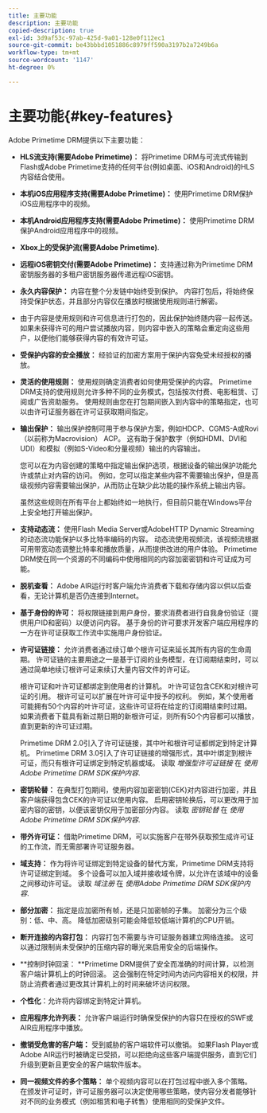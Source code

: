 ```yaml
---
title: 主要功能
description: 主要功能
copied-description: true
exl-id: 3d9af53c-97ab-425d-9a01-128e0f112ec1
source-git-commit: be43bbbd1051886c8979ff590a3197b2a7249b6a
workflow-type: tm+mt
source-wordcount: '1147'
ht-degree: 0%

---
```


# 主要功能{#key-features}

Adobe Primetime DRM提供以下主要功能：

* **HLS流支持(需要Adobe Primetime)：** 将Primetime DRM与可流式传输到Flash或Adobe Primetime支持的任何平台(例如桌面、iOS和Android)的HLS内容结合使用。
* **本机iOS应用程序支持(需要Adobe Primetime)：** 使用Primetime DRM保护iOS应用程序中的视频。
* **本机Android应用程序支持(需要Adobe Primetime)：** 使用Primetime DRM保护Android应用程序中的视频。
* **Xbox上的受保护流(需要Adobe Primetime)**.
* **远程iOS密钥交付(需要Adobe Primetime)：** 支持通过称为Primetime DRM密钥服务器的多租户密钥服务器传递远程iOS密钥。
* **永久内容保护：** 内容在整个分发链中始终受到保护。 内容打包后，将始终保持受保护状态，并且部分内容仅在播放时根据使用规则进行解密。
* 由于内容是使用规则和许可信息进行打包的，因此保护始终随内容一起传送。 如果未获得许可的用户尝试播放内容，则内容中嵌入的策略会重定向这些用户，以便他们能够获得内容的有效许可证。
* **受保护内容的安全播放：** 经验证的加密方案用于保护内容免受未经授权的播放。
* **灵活的使用规则：** 使用规则确定消费者如何使用受保护的内容。 Primetime DRM支持的使用规则允许多种不同的业务模式，包括按次付费、电影租赁、订阅或广告资助服务。 使用规则由您在打包期间嵌入到内容中的策略指定，也可以由许可证服务器在许可证获取期间指定。
* **输出保护：** 输出保护控制可用于参与保护方案，例如HDCP、CGMS-A或Rovi（以前称为Macrovision） ACP。 这有助于保护数字（例如HDMI、DVI和UDI）和模拟（例如S-Video和分量视频）输出的内容输出。

   您可以在为内容创建的策略中指定输出保护选项，根据设备的输出保护功能允许或禁止对内容的访问。 例如，您可以指定某些内容不需要输出保护，但是高级视频内容需要输出保护，从而防止在缺少此功能的操作系统上输出内容。

   虽然这些规则在所有平台上都始终如一地执行，但目前只能在Windows平台上安全地打开输出保护。

* **支持动态流：** 使用Flash Media Server或AdobeHTTP Dynamic Streaming的动态流功能保护以多比特率编码的内容。 动态流使用视频流，该视频流根据可用带宽动态调整比特率和播放质量，从而提供改进的用户体验。 Primetime DRM使在同一个资源的不同编码中使用相同的内容加密密钥和许可证成为可能。
* **脱机查看：** Adobe AIR运行时客户端允许消费者下载和存储内容以供以后查看，无论计算机是否仍连接到Internet。
* **基于身份的许可：** 将权限链接到用户身份，要求消费者进行自我身份验证（提供用户ID和密码）以便访问内容。 基于身份的许可要求开发客户端应用程序的一方在许可证获取工作流中实施用户身份验证。
* **许可证链接：** 允许消费者通过续订单个根许可证来延长其所有内容的生命周期。 许可证链的主要用途之一是基于订阅的业务模型，在订阅期结束时，可以通过简单地续订根许可证来续订大量内容文件的许可证。

   根许可证和叶许可证都绑定到使用者的计算机。 叶许可证包含CEK和对根许可证的引用。 根许可证可以扩展在叶许可证中授予的权利。 例如，某个使用者可能拥有50个内容的叶许可证，这些许可证将在给定的订阅期结束时过期。 如果消费者下载具有新过期日期的新根许可证，则所有50个内容都可以播放，直到更新的许可证过期。

   Primetime DRM 2.0引入了许可证链接，其中叶和根许可证都绑定到特定计算机。 Primetime DRM 3.0引入了许可证链接的增强形式，其中叶绑定到根许可证，而只有根许可证绑定到特定机器或域。 读取 *增强型许可证链接* 在 *使用Adobe Primetime DRM SDK保护内容*.

* **密钥轮替：** 在典型打包期间，使用内容加密密钥(CEK)对内容进行加密，并且客户端获得包含CEK的许可证以使用内容。 启用密钥轮换后，可以更改用于加密内容的密钥，以便该密钥仅用于加密部分内容。 读取 *密钥轮替* 在 *使用Adobe Primetime DRM SDK保护内容*.

* **带外许可证：** 借助Primetime DRM，可以实施客户在带外获取预生成许可证的工作流，而无需部署许可证服务器。
* **域支持：** 作为将许可证绑定到特定设备的替代方案，Primetime DRM支持将许可证绑定到域。 多个设备可以加入域并接收域令牌，以允许在该域中的设备之间移动许可证。 读取 *域注册* 在 *使用Adobe Primetime DRM SDK保护内容*.

* **部分加密：** 指定是应加密所有帧，还是只加密帧的子集。 加密分为三个级别：低、中、高。 降低加密级别可能会降低较低端计算机的CPU开销。
* **断开连接的内容打包：** 内容打包不需要与许可证服务器建立网络连接。 这可以通过限制尚未受保护的压缩内容的曝光来启用安全的后端操作。
* **控制时钟回滚： **Primetime DRM提供了安全而准确的时间计算，以检测客户端计算机上的时钟回滚。 这会强制在特定时间内访问内容相关的权限，并防止消费者通过更改其计算机上的时间来破坏访问权限。
* **个性化**：允许将内容绑定到特定计算机。
* **应用程序允许列表：** 允许客户端运行时确保受保护的内容只在授权的SWF或AIR应用程序中播放。
* **撤销受危害的客户端：** 受到威胁的客户端软件可以撤销。 如果Flash Player或Adobe AIR运行时被确定已受损，可以拒绝向这些客户端提供服务，直到它们升级到更新且更安全的客户端软件版本。
* **同一视频文件的多个策略：** 单个视频内容可以在打包过程中嵌入多个策略。 在颁发许可证时，许可证服务器可以决定使用哪些策略，使内容分发者能够针对不同的业务模式（例如租赁和电子转售）使用相同的受保护文件。
